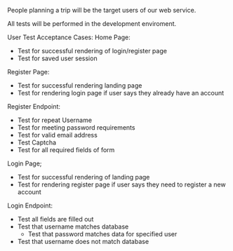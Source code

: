 People planning a trip will be the target users of our web service.

All tests will be performed in the development enviroment.

User Test Acceptance Cases:
Home Page:
- Test for successful rendering of login/register page
- Test for saved user session

Register Page:
- Test for successful rendering landing page
- Test for rendering login page if user says they already have an account 

Register Endpoint:
- Test for repeat Username
- Test for meeting password requirements
- Test for valid email address
- Test Captcha
- Test for all required fields of form

Login Page;
- Test for successful rendering of landing page 
- Test for rendering register page if user says they need to register a new account

Login Endpoint:
- Test all fields are filled out
- Test that username matches database
  - Test that password matches data for specified user
- Test that username does not match database




